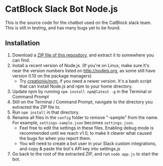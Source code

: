 ﻿# CatBlock Slack Bot Node.js

This is the source code for the chatbot used on the CatBlock slack team. This is still in testing, and has many bugs yet to be found.

## Installation
1. Download a [ZIP file of this repository](https://github.com/CatBlock/catbot/archive/master.zip), and extract it to somewhere you can find.
2. Install a recent version of Node.js. (If you're on Linux, make sure it's near the version numbers listed on <http://nodejs.org>, as some still have version 0.10 on the package managers)
    * Try [creationix/nvm](https://github.com/creationix/nvm), if you need a newer version. It's a bash script that can install Node.js and npm to your home directory.
3. Update npm by running `npm install npm@latest -g` in the Terminal or Command Prompt
4. Still on the Terminal / Command Prompt, navigate to the directory you extracted the ZIP file to.
5. Run `npm install` in that directory.
6. Rename all files in the `config` folder to remove "-sample" from the name. For example, `settings-sample.json` becomes `settings.json`.
    * Feel free to edit the settings in these files. Enabling debug mode is recommended until we reach v1.0, to make it clearer what caused the bugs for when you report them.
	* You will need to create a bot user in your Slack custom integrations, and copy & paste the bot's API key into settings.js
7. Go back to the root of the extracted ZIP, and run `node app.js` to start the bot.
